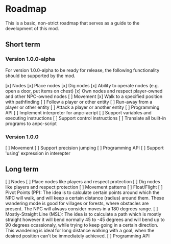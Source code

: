 # Roadmap

This is a basic, non-strict roadmap that serves as a guide to the development
of this mod.

## Short term
### Version 1.0.0-alpha
For version 1.0.0-alpha to be ready for release, the following functionality
should be supported by the mod.

[x] Nodes
    [x] Place nodes
    [x] Dig nodes
    [x] Ability to operate nodes (e.g. open a door, put items on chest)
    [x] Own nodes and respect player-owned and other NPC-owned nodes
[ ] Movement
	[x] Walk to a specified position with pathfinding
	[ ] Follow a player or other entity
	[ ] Run-away from a player or other entity
	[ ] Attack a player or another entity
[ ] Programming API
	[ ] Implement interpreter for anpc-acript
		[ ] Support variables and executing instructions
		[ ] Support control instructions
[ ] Translate all built-in programs to anpc-script

### Version 1.0.0
[ ] Movement
	[ ] Support precision jumping
[ ] Programming API
	[ ] Support 'using' expression in interepter
## Long term
[ ] Nodes
	[ ] Place nodes like players and respect protection
	[ ] Dig nodes like players and respect protection
[ ] Movement patterns
	[ ] Float/Flight
	[ ] Pivot Points (PP): The idea is to calculate certain points around which the NPC will walk, and will keep a certain distance (radius) around them. These wandering mode is good for villages or forests, where obstacles are present. The NPC will always consider moves in a 180 degrees range.
    [ ] Mostly-Straight Line (MSL): The idea is to calculate a path which is mostly straight however it will bend normally 45 to -45 degrees and will bend up to 90 degrees ocassionaly, while trying to keep going in a certain direction. This wandering is ideal for long distance walking with a goal, when the desired position can't be immediately achieved.
[ ] Programming API
